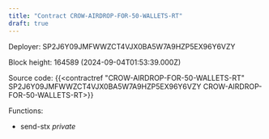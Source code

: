 ```yaml
---
title: "Contract CROW-AIRDROP-FOR-50-WALLETS-RT"
draft: true
---
```

Deployer: SP2J6Y09JMFWWZCT4VJX0BA5W7A9HZP5EX96Y6VZY


 



Block height: 164589 (2024-09-04T01:53:39.000Z)

Source code: {{<contractref "CROW-AIRDROP-FOR-50-WALLETS-RT" SP2J6Y09JMFWWZCT4VJX0BA5W7A9HZP5EX96Y6VZY CROW-AIRDROP-FOR-50-WALLETS-RT>}}

Functions:

* send-stx _private_
